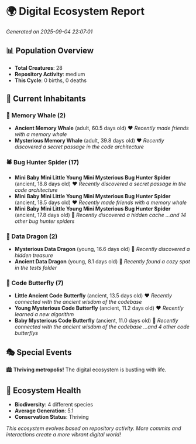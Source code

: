# 🌍 Digital Ecosystem Report
*Generated on 2025-09-04 22:07:01*

## 📊 Population Overview
- **Total Creatures**: 28
- **Repository Activity**: medium
- **This Cycle**: 0 births, 0 deaths

## 👥 Current Inhabitants

### 🐋 Memory Whale (2)
- **Ancient Memory Whale** (adult, 60.5 days old) ❤️
  *Recently made friends with a memory whale*
- **Mysterious Memory Whale** (adult, 39.8 days old) ❤️
  *Recently discovered a secret passage in the code architecture*

### 🕷️ Bug Hunter Spider (17)
- **Mini Baby Mini Little Young Mini Mysterious Bug Hunter Spider** (ancient, 18.8 days old) ❤️
  *Recently discovered a secret passage in the code architecture*
- **Mini Baby Mini Little Young Mini Mysterious Bug Hunter Spider** (ancient, 18.5 days old) ❤️
  *Recently made friends with a memory whale*
- **Mini Baby Mini Little Young Mini Mysterious Bug Hunter Spider** (ancient, 17.8 days old) 💛
  *Recently discovered a hidden cache*
  *...and 14 other bug hunter spiders*

### 🐉 Data Dragon (2)
- **Mysterious Data Dragon** (young, 16.6 days old) 💛
  *Recently discovered a hidden treasure*
- **Ancient Data Dragon** (young, 8.1 days old) 💚
  *Recently found a cozy spot in the tests folder*

### 🦋 Code Butterfly (7)
- **Little Ancient Code Butterfly** (ancient, 13.5 days old) ❤️
  *Recently connected with the ancient wisdom of the codebase*
- **Young Mysterious Code Butterfly** (ancient, 11.2 days old) ❤️
  *Recently learned a new algorithm*
- **Baby Mysterious Code Butterfly** (ancient, 11.0 days old) 💛
  *Recently connected with the ancient wisdom of the codebase*
  *...and 4 other code butterflys*

## 🎭 Special Events

🏙️ **Thriving metropolis!** The digital ecosystem is bustling with life.

## 🔬 Ecosystem Health
- **Biodiversity**: 4 different species
- **Average Generation**: 5.1
- **Conservation Status**: Thriving

*This ecosystem evolves based on repository activity. More commits and interactions create a more vibrant digital world!*